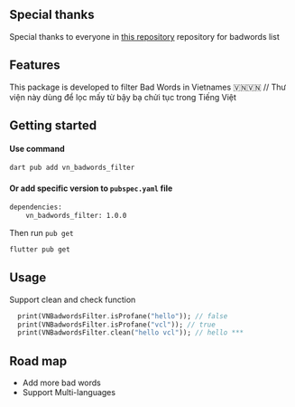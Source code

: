 ## Special thanks

Special thanks to everyone in [this repository](https://github.com/Eris-182/vn-badwords) repository for badwords list

## Features

This package is developed to filter Bad Words in Vietnames 🇻🇳🇻🇳
// Thư viện này dùng để lọc mấy từ bậy bạ chửi tục trong Tiếng Việt

## Getting started

#### Use command

```bash
dart pub add vn_badwords_filter
```

#### Or add specific version to ```pubspec.yaml``` file
```bash
dependencies:
    vn_badwords_filter: 1.0.0
```

Then run ```pub get```
```bash
flutter pub get
```

## Usage

Support clean and check function

```dart
  print(VNBadwordsFilter.isProfane("hello")); // false
  print(VNBadwordsFilter.isProfane("vcl")); // true
  print(VNBadwordsFilter.clean("hello vcl")); // hello ***
```

## Road map
- Add more bad words
- Support Multi-languages
